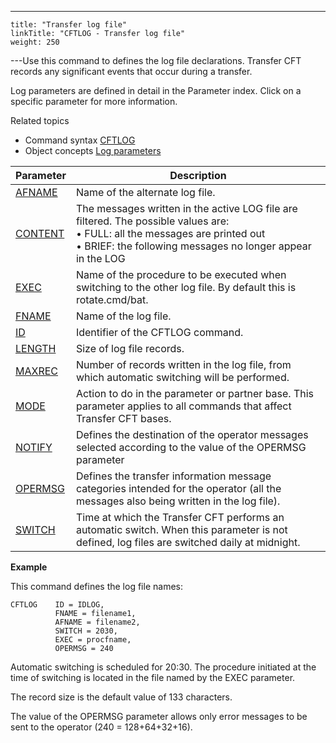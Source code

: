 ---
    title: "Transfer log file"
    linkTitle: "CFTLOG - Transfer log file"
    weight: 250
---Use this command to defines the log file declarations. Transfer CFT
records any significant events that occur during a transfer.

Log parameters are defined in detail in the Parameter index. Click on
a specific parameter for more information.

Related
topics

- Command syntax
    [CFTLOG](../../../c_intro_userinterfaces/command_summary#CFTLOG)
- Object concepts
    [Log parameters]()


| Parameter  | Description  |
| --- | --- |
| [AFNAME](../../../c_intro_userinterfaces/command_summary/parameter_intro/afname)  | Name of the alternate log file. |
| [CONTENT](../../../c_intro_userinterfaces/command_summary/parameter_intro/content) | The messages written in the active LOG file are filtered. The possible values are:<br/> • FULL: all the messages are printed out<br/> • BRIEF: the following messages no longer appear in the LOG |
| [EXEC](../../../c_intro_userinterfaces/command_summary/parameter_intro/exec) | Name of the procedure to be executed when switching to the other log file. By default this is rotate.cmd/bat. |
| [FNAME](../../../c_intro_userinterfaces/command_summary/parameter_intro/fname) | Name of the log file. |
| [ID](../../../c_intro_userinterfaces/command_summary/parameter_intro/id) | Identifier of the CFTLOG command. |
| [LENGTH](../../../c_intro_userinterfaces/command_summary/parameter_intro/length) | Size of log file records. |
| [MAXREC](../../../c_intro_userinterfaces/command_summary/parameter_intro/maxrec) | Number of records written in the log file, from which automatic switching will be performed. |
| [MODE](../../../c_intro_userinterfaces/command_summary/parameter_intro/mode) | Action to do in the parameter or partner base. This parameter applies to all commands that affect Transfer CFT bases. |
| [NOTIFY](../../../c_intro_userinterfaces/command_summary/parameter_intro/notify) | Defines the destination of the operator messages selected according to the value of the OPERMSG parameter |
| [OPERMSG](../../../c_intro_userinterfaces/command_summary/parameter_intro/opermsg) | Defines the transfer information message categories intended for the operator (all the messages also being written in the log file). |
| [SWITCH](../../../c_intro_userinterfaces/command_summary/parameter_intro/switch) | Time at which the Transfer CFT performs an automatic switch. When this parameter is not defined, log files are switched daily at midnight. |


****Example****

This command defines the log file names:

```
CFTLOG    ID = IDLOG,
          FNAME = filename1,
          AFNAME = filename2,
          SWITCH = 2030,
          EXEC = procfname,
          OPERMSG = 240
```

Automatic switching is scheduled for 20:30. The procedure initiated
at the time of switching is located in the file named by the EXEC parameter.

The record size is the default value of 133 characters.

The value of the OPERMSG parameter allows only error messages to be
sent to the operator (240 = 128+64+32+16).
